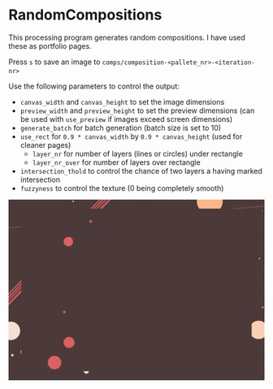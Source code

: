# RandomCompositions
This processing program generates random compositions. I have used these as portfolio pages.

Press `s` to save an image to `comps/composition-<pallete_nr>-<iteration-nr>`

Use the following parameters to control the output:
- `canvas_width` and `canvas_height` to set the image dimensions
- `preview_width` and `preview_height` to set the preview dimensions (can be used with `use_preview` if images exceed screen dimensions)
- `generate_batch` for batch generation (batch size is set to 10)
- `use_rect` for `0.9 * canvas_width` by `0.9 * canvas_height` (used for cleaner pages) 
  - `layer_nr` for number of layers (lines or circles) under rectangle
  - `layer_nr_over` for number of layers over rectangle
- `intersection_thold` to control the chance of two layers a having marked intersection
- `fuzzyness` to control the texture (0 being completely smooth)

![example of generated image](comps/composition-p606-v1.png "Example of generated image")
